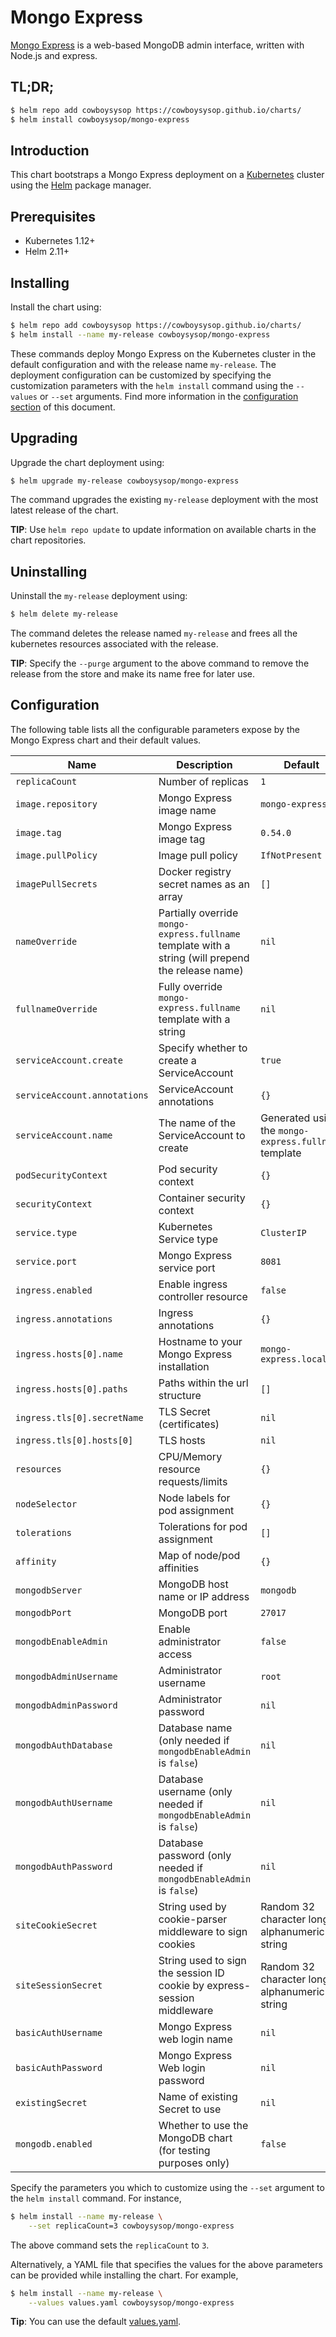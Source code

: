 # Mongo Express

[Mongo Express](https://github.com/mongo-express/mongo-express) is a web-based MongoDB admin interface, written with Node.js and express.

## TL;DR;

```bash
$ helm repo add cowboysysop https://cowboysysop.github.io/charts/
$ helm install cowboysysop/mongo-express
```

## Introduction

This chart bootstraps a Mongo Express deployment on a [Kubernetes](http://kubernetes.io) cluster using the [Helm](https://helm.sh) package manager.

## Prerequisites

- Kubernetes 1.12+
- Helm 2.11+

## Installing

Install the chart using:

```bash
$ helm repo add cowboysysop https://cowboysysop.github.io/charts/
$ helm install --name my-release cowboysysop/mongo-express
```

These commands deploy Mongo Express on the Kubernetes cluster in the default configuration and with the release name `my-release`. The deployment configuration can be customized by specifying the customization parameters with the `helm install` command using the `--values` or `--set` arguments. Find more information in the [configuration section](#configuration) of this document.

## Upgrading

Upgrade the chart deployment using:

```bash
$ helm upgrade my-release cowboysysop/mongo-express
```

The command upgrades the existing `my-release` deployment with the most latest release of the chart.

**TIP**: Use `helm repo update` to update information on available charts in the chart repositories.

## Uninstalling

Uninstall the `my-release` deployment using:

```bash
$ helm delete my-release
```

The command deletes the release named `my-release` and frees all the kubernetes resources associated with the release.

**TIP**: Specify the `--purge` argument to the above command to remove the release from the store and make its name free for later use.

## Configuration

The following table lists all the configurable parameters expose by the Mongo Express chart and their default values.

| Name                         | Description                                                                                        | Default                                               |
|------------------------------|----------------------------------------------------------------------------------------------------|-------------------------------------------------------|
| `replicaCount`               | Number of replicas                                                                                 | `1`                                                   |
| `image.repository`           | Mongo Express image name                                                                           | `mongo-express`                                       |
| `image.tag`                  | Mongo Express image tag                                                                            | `0.54.0`                                              |
| `image.pullPolicy`           | Image pull policy                                                                                  | `IfNotPresent`                                        |
| `imagePullSecrets`           | Docker registry secret names as an array                                                           | `[]`                                                  |
| `nameOverride`               | Partially override `mongo-express.fullname` template with a string (will prepend the release name) | `nil`                                                 |
| `fullnameOverride`           | Fully override `mongo-express.fullname` template with a string                                     | `nil`                                                 |
| `serviceAccount.create`      | Specify whether to create a ServiceAccount                                                         | `true`                                                |
| `serviceAccount.annotations` | ServiceAccount annotations                                                                         | `{}`                                                  |
| `serviceAccount.name`        | The name of the ServiceAccount to create                                                           | Generated using the `mongo-express.fullname` template |
| `podSecurityContext`         | Pod security context                                                                               | `{}`                                                  |
| `securityContext`            | Container security context                                                                         | `{}`                                                  |
| `service.type`               | Kubernetes Service type                                                                            | `ClusterIP`                                           |
| `service.port`               | Mongo Express service port                                                                         | `8081`                                                |
| `ingress.enabled`            | Enable ingress controller resource                                                                 | `false`                                               |
| `ingress.annotations`        | Ingress annotations                                                                                | `{}`                                                  |
| `ingress.hosts[0].name`      | Hostname to your Mongo Express installation                                                        | `mongo-express.local`                                 |
| `ingress.hosts[0].paths`     | Paths within the url structure                                                                     | `[]`                                                  |
| `ingress.tls[0].secretName`  | TLS Secret (certificates)                                                                          | `nil`                                                 |
| `ingress.tls[0].hosts[0]`    | TLS hosts                                                                                          | `nil`                                                 |
| `resources`                  | CPU/Memory resource requests/limits                                                                | `{}`                                                  |
| `nodeSelector`               | Node labels for pod assignment                                                                     | `{}`                                                  |
| `tolerations`                | Tolerations for pod assignment                                                                     | `[]`                                                  |
| `affinity`                   | Map of node/pod affinities                                                                         | `{}`                                                  |
| `mongodbServer`              | MongoDB host name or IP address                                                                    | `mongodb`                                             |
| `mongodbPort`                | MongoDB port                                                                                       | `27017`                                               |
| `mongodbEnableAdmin`         | Enable administrator access                                                                        | `false`                                               |
| `mongodbAdminUsername`       | Administrator username                                                                             | `root`                                                |
| `mongodbAdminPassword`       | Administrator password                                                                             | `nil`                                                 |
| `mongodbAuthDatabase`        | Database name (only needed if `mongodbEnableAdmin` is `false`)                                     | `nil`                                                 |
| `mongodbAuthUsername`        | Database username (only needed if `mongodbEnableAdmin` is `false`)                                 | `nil`                                                 |
| `mongodbAuthPassword`        | Database password (only needed if `mongodbEnableAdmin` is `false`)                                 | `nil`                                                 |
| `siteCookieSecret`           | String used by cookie-parser middleware to sign cookies                                            | Random 32 character long alphanumeric string          |
| `siteSessionSecret`          | String used to sign the session ID cookie by express-session middleware                            | Random 32 character long alphanumeric string          |
| `basicAuthUsername`          | Mongo Express web login name                                                                       | `nil`                                                 |
| `basicAuthPassword`          | Mongo Express Web login password                                                                   | `nil`                                                 |
| `existingSecret`             | Name of existing Secret to use                                                                     | `nil`                                                 |
| `mongodb.enabled`            | Whether to use the MongoDB chart (for testing purposes only)                                       | `false`                                               |

Specify the parameters you which to customize using the `--set` argument to the `helm install` command. For instance,

```bash
$ helm install --name my-release \
    --set replicaCount=3 cowboysysop/mongo-express
```

The above command sets the `replicaCount` to `3`.

Alternatively, a YAML file that specifies the values for the above parameters can be provided while installing the chart. For example,

```bash
$ helm install --name my-release \
    --values values.yaml cowboysysop/mongo-express
```

**Tip**: You can use the default [values.yaml](values.yaml).
